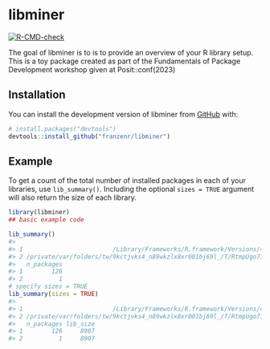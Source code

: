 
<!-- README.md is generated from README.Rmd. Please edit that file -->

# libminer

<!-- badges: start -->

[![R-CMD-check](https://github.com/franzenr/libminer/actions/workflows/R-CMD-check.yaml/badge.svg)](https://github.com/franzenr/libminer/actions/workflows/R-CMD-check.yaml)
<!-- badges: end -->

The goal of libminer is to is to provide an overview of your R library
setup. This is a toy package created as part of the Fundamentals of
Package Development workshop given at Posit::conf(2023)

## Installation

You can install the development version of libminer from
[GitHub](https://github.com/) with:

``` r
# install.packages("devtools")
devtools::install_github("franzenr/libminer")
```

## Example

To get a count of the total number of installed packages in each of your
libraries, use `lib_summary()`. Including the optional `sizes = TRUE`
argument will also return the size of each library.

``` r
library(libminer)
## basic example code

lib_summary()
#>                                                                                         Library
#> 1                         /Library/Frameworks/R.framework/Versions/4.3-x86_64/Resources/library
#> 2 /private/var/folders/tw/9kctjvks4_n89wkzlx8xr001bj69l_/T/RtmpUgo71t/temp_libpath1597479b8ce22
#>   n_packages
#> 1        126
#> 2          1
# specify sizes = TRUE
lib_summary(sizes = TRUE)
#>                                                                                         Library
#> 1                         /Library/Frameworks/R.framework/Versions/4.3-x86_64/Resources/library
#> 2 /private/var/folders/tw/9kctjvks4_n89wkzlx8xr001bj69l_/T/RtmpUgo71t/temp_libpath1597479b8ce22
#>   n_packages lib_size
#> 1        126     8907
#> 2          1     8907
```
